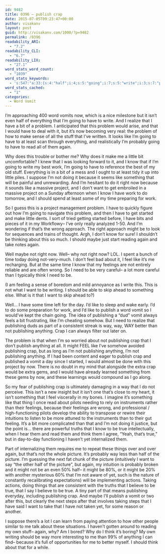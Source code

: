 ```yaml
---
id: 9482
title: 0396 – publish crap
date: 2015-07-05T09:23:47+00:00
author: visakanv
layout: post
guid: http://visakanv.com/1000/?p=9482
permalink: /0396
readability_ARI:
  - "7.2"
readability_CLI:
  - "6.7"
readability_LIX:
  - "27.1"
word_stats_word_count:
  - "1039"
word_stats_keywords:
  - 's:547:"a:33:{s:4:"half";i:4;s:5:"going";i:7;s:5:"write";i:3;s:7:"problem";i:6;s:4:"make";i:3;s:5:"stuff";i:3;s:4:"like";i:9;s:5:"least";i:3;s:8:"probably";i:3;s:4:"read";i:3;s:6:"little";i:3;s:4:"know";i:5;s:4:"work";i:4;s:7:"because";i:4;s:5:"right";i:4;s:7:"project";i:4;s:4:"want";i:5;s:4:"time";i:4;s:7:"started";i:3;s:5:"wrong";i:3;s:5:"maybe";i:3;s:4:"well";i:3;s:4:"feel";i:4;s:8:"feelings";i:3;s:4:"need";i:3;s:5:"think";i:4;s:7:"publish";i:4;s:5:"vomit";i:4;s:10:"publishing";i:10;s:4:"part";i:3;s:4:"crap";i:7;s:4:"true";i:4;s:7:"picture";i:4;}";'
word_stats_cached:
  - "1"
categories:
  - Word Vomit
---
```

I&#8217;m approaching 400 word vomits now, which is a nice milestone but it isn&#8217;t even half of everything that I&#8217;m going to have to write. And I realize that I have a bit of a problem. I anticipated that this problem would arise, and that I would have to deal with it, but it&#8217;s now becoming very real: the problem of how to make sense of all the stuff that I&#8217;ve written. It looks like I&#8217;m going to have to at least scan through everything, and realistically I&#8217;m probably going to have to read all of them again.

Why does this trouble or bother me? Why does it make me a little bit uncomfortable? I knew that I was looking forward to it, and I know that if I&#8217;m going to write my best work, I&#8217;m going to have to reference the best of my old stuff. Everything is in a bit of a mess and I ought to at least tidy it up into little piles. I suppose I&#8217;m not doing it because it seems like something that will be painful and unrewarding. And I&#8217;m hesitant to do it right now because it sounds like a massive project, and I don&#8217;t want to get embroiled in a massive project on a Sunday afternoon when I know I have work to do tomorrow, and I should spend at least some of my time preparing for work.

So I guess this is a project management problem. I have to quickly figure out how I&#8217;m going to navigate this problem, and then I have to get started and make little dents. I sort of tried getting started before, I have bits and pieces of it in my Workflowy– I&#8217;ve only really analyzed 1-50. And I&#8217;m wondering if that&#8217;s the wrong approach. The right approach might be to look for sequences and trains of thought. Argh, I don&#8217;t know for sure! I shouldn&#8217;t be thinking about this so much. I should maybe just start reading again and take notes again.

Well maybe not right now. Well– why not right now? LOL. I spent a bunch of time today doing not-very-much. I don&#8217;t feel bad about it, I feel like it&#8217;s me recharging. But at the same time I know that my feelings are not entirely reliable and are often wrong. So I need to be very careful– a lot more careful than I typically think I need to be.

(I am feeling a sense of boredom and mild annoyance as I write this. This is not what I want to be writing. I should be able to skip ahead to something else. What is it that I want to skip ahead to?)

Well&#8230; I have some time left for the day. I&#8217;d like to sleep and wake early. I&#8217;d to do some preparation for work, and I&#8217;d like to publish a word vomit so I would&#8217;ve kept the chain going. The idea of publishing a &#8220;dud&#8221; vomit always feels a bit frustrating, like I&#8217;m cheating somehow. But I need to realize that publishing duds as part of a consistent streak is way, way, WAY better than not publishing anything. Crap I can always filter out later on.

The problem is that when I&#8217;m so worried about not publishing crap that I don&#8217;t publish anything at all. It might FEEL like I&#8217;ve somehow avoided publishing crap, but as long as I&#8217;m not publishing anything, I&#8217;m not publishing anything. If I had been content and eager to publish crap and published a vomit a day since I started, I would almost be done with this project by now. There is no doubt in my mind that alongside the extra crap would be extra gems, and I would have already learned something from these gems by now, and these learnings would compound as I go along.

So my fear of publishing crap is ultimately damaging in a way that I do not perceive. This isn&#8217;t a new insight but it isn&#8217;t one that&#8217;s close to my heart, it isn&#8217;t something that I feel viscerally in my bones. I imagine it&#8217;s something like that thing I once read about pilots needing to rely on instruments rather than their feelings, because their feelings are wrong, and professional / high-functioning pilots develop the ability to transpose or rewire their intuitions to listen to be more attuned to the instruments than to their gut feeling. It&#8217;s a bit more complicated than that and I&#8217;m not doing it justice, but the point is&#8230; there are powerful truths that I know to be true intellectually, when I hear them and read them and think them I agree, &#8220;Yeah, that&#8217;s true,&#8221; but in day-to-day functioning I haven&#8217;t yet internalized them.

Part of internalizing them requires me to repeat these things over and over again, but that&#8217;s not the whole picture. It&#8217;s probably way less than half of the picture. I&#8217;m guessing the next fat chunk of the picture (intuitively I want to say &#8220;the other half of the picture&#8221;, but again, my intuition is probably broken and it might not be an even 50% half– it might be 80%, or it might be 20% with another mysterious 60% that I&#8217;m not aware of yet, such is the nature of constantly recalibrating expectations) will be implementing actions. Taking actions, doing things that are consistent with the truths that I believe to be true, that I say I believe to be true. A tiny part of that means publishing everyday, including publishing crap. And maybe I&#8217;ll publish a vomit or two after this, but clearly the next steps after that involves taking steps that I have said I want to take that I have not taken yet, for some reason or another.

I suppose there&#8217;s a lot I can learn from paying attention to how other people similar to me talk about these situations. I haven&#8217;t gotten around to reading my own stuff– again, why? Am I bored? Why do I think it&#8217;s boring? My own writing should be way more interesting to me than 99% of anything I can find– because it&#8217;s full of opportunities for me to better myself. I should think about that for a while.